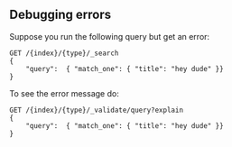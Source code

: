 ## Debugging errors

Suppose you run the following query but get an error:

```
GET /{index}/{type}/_search
{
	"query":  { "match_one": { "title": "hey dude" }}
}
```

To see the error message do:

```
GET /{index}/{type}/_validate/query?explain
{
    "query":  { "match_one": { "title": "hey dude" }}
}
```